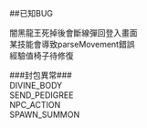 ##已知BUG   

闇黑龍王死掉後會斷線彈回登入畫面  
某技能會導致parseMovement錯誤  
經驗值椅子待修復  

###封包異常###   
DIVINE_BODY   
SEND_PEDIGREE   
NPC_ACTION   
SPAWN_SUMMON   
